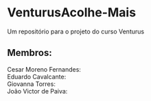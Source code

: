 # VenturusAcolhe-Mais
Um repositório para o projeto do curso Venturus
## Membros:
Cesar Moreno Fernandes: \
Eduardo Cavalcante: \
Giovanna Torres: \
João Victor de Paiva: 
